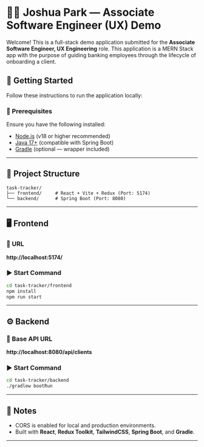 # 🧑‍💻 Joshua Park — Associate Software Engineer (UX) Demo

Welcome! This is a full-stack demo application submitted for the **Associate Software Engineer, UX Engineering** role.
This application is a MERN Stack app with the purpose of guiding banking employees through the lifecycle of onboarding a client.


## 🚀 Getting Started

Follow these instructions to run the application locally:

### 🔧 Prerequisites

Ensure you have the following installed:

- [Node.js](https://nodejs.org/en/) (v18 or higher recommended)
- [Java 17+](https://adoptium.net/) (compatible with Spring Boot)
- [Gradle](https://gradle.org/) (optional — wrapper included)

---

## 📁 Project Structure

```
task-tracker/
├── frontend/     # React + Vite + Redux (Port: 5174)
└── backend/      # Spring Boot (Port: 8080)
```

---

## 🖥️ Frontend

### 📍 URL  
**http://localhost:5174/**

### ▶️ Start Command

```bash
cd task-tracker/frontend
npm install
npm run start
```

---

## ⚙️ Backend

### 📍 Base API URL  
**http://localhost:8080/api/clients**

### ▶️ Start Command

```bash
cd task-tracker/backend
./gradlew bootRun
```

---

## 🧾 Notes

- CORS is enabled for local and production environments.
- Built with **React**, **Redux Toolkit**, **TailwindCSS**, **Spring Boot**, and **Gradle**.

---
